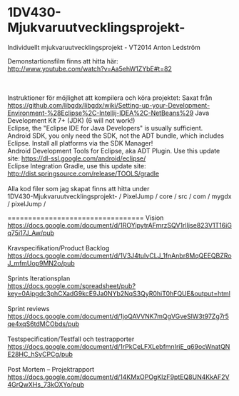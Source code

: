 1DV430-Mjukvaruutvecklingsprojekt-
==================================
Individuellt mjukvaruutvecklingsprojekt - VT2014 Anton Ledström

Demonstartionsfilm finns att hitta här: <br>
http://www.youtube.com/watch?v=Aa5ehW1ZYbE#t=82

<br><br>
Instruktioner för möjlighet att kompilera och köra projektet:
Saxat från <br>
https://github.com/libgdx/libgdx/wiki/Setting-up-your-Development-Environment-%28Eclipse%2C-Intellij-IDEA%2C-NetBeans%29
Java Development Kit 7+ (JDK) (6 will not work!) <br>
Eclipse, the "Eclipse IDE for Java Developers" is usually sufficient.<br>
Android SDK, you only need the SDK, not the ADT bundle, which includes Eclipse. Install all platforms via the SDK Manager!<br>
Android Development Tools for Eclipse, aka ADT Plugin. Use this update site: https://dl-ssl.google.com/android/eclipse/<br>
Eclipse Integration Gradle, use this update site: http://dist.springsource.com/release/TOOLS/gradle<br>
<br>
Alla kod filer som jag skapat finns att hitta under <br>
1DV430-Mjukvaruutvecklingsprojekt- / PixelJump / core / src / com / mygdx / pixelJump / <br>

=================================
Vision <br>
https://docs.google.com/document/d/1ROYipytrAFmrzSQV1rlIjse823V1T16iGq75i17J_Aw/pub
<br><br>
Kravspecifikation/Product Backlog<br>
https://docs.google.com/document/d/1V3J4tuIvCLJ_1fnAnbr8MqQEEQBZRoJ_mfmUop9MN2o/pub
<br><br>
Sprints Iterationsplan<br>
https://docs.google.com/spreadsheet/pub?key=0Aipgdc3phCXadG9kcE9Ja0NYb2NqS3QyR0hiT0hFQUE&output=html
<br><br>
Sprint reviews<br>
https://docs.google.com/document/d/1joQAVVNK7mQgVGveSlW3t97Zg7r5qe4xqS6tdMCObds/pub
<br><br>
Testspecification/Testfall och testrapporter<br>
https://docs.google.com/document/d/1rPkCeLFXLebfmnIriE_q69ocWnatQNE28HC_hSyCPCg/pub
<br><br>
Post Mortem – Projektrapport<br>
https://docs.google.com/document/d/14KMxOPOgKIzF9ptEQ8UN4KkAF2V4GrQwXHs_73kOXYo/pub
